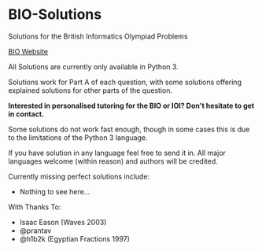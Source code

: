 # BIO-Solutions
Solutions for the British Informatics Olympiad Problems

[BIO Website](https://www.olympiad.org.uk/)

All Solutions are currently only available in Python 3.

Solutions work for Part A of each question, with some solutions offering explained solutions for other parts of the question.

**Interested in personalised tutoring for the BIO or IOI? Don't hesitate to get in contact.**

Some solutions do not work fast enough, though in some cases this is due to the limitations of the Python 3 language.

If you have solution in any language feel free to send it in. All major languages welcome (within reason) and authors will be credited.

Currently missing perfect solutions include:

  - Nothing to see here...

With Thanks To:

  - Isaac Eason (Waves 2003)
  - @prantav
  - @h1b2k (Egyptian Fractions 1997)

